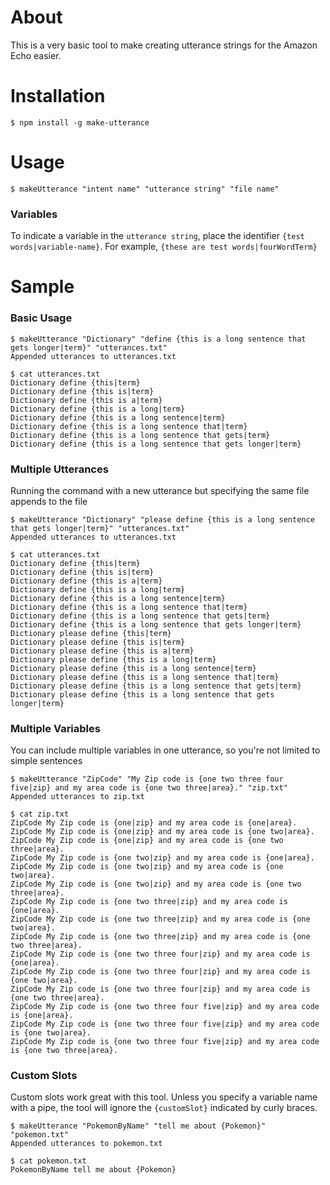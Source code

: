 # About

This is a very basic tool to make creating utterance strings for the Amazon Echo easier.

# Installation
```
$ npm install -g make-utterance
```

# Usage

```
$ makeUtterance "intent name" "utterance string" "file name"
```
### Variables
To indicate a variable in the `utterance string`, place the identifier `{test words|variable-name}`.
For example, `{these are test words|fourWordTerm}`

# Sample
### Basic Usage
```
$ makeUtterance "Dictionary" "define {this is a long sentence that gets longer|term}" "utterances.txt"
Appended utterances to utterances.txt

$ cat utterances.txt
Dictionary define {this|term}
Dictionary define {this is|term}
Dictionary define {this is a|term}
Dictionary define {this is a long|term}
Dictionary define {this is a long sentence|term}
Dictionary define {this is a long sentence that|term}
Dictionary define {this is a long sentence that gets|term}
Dictionary define {this is a long sentence that gets longer|term}
```
### Multiple Utterances
Running the command with a new utterance but specifying the same file appends to the file
```
$ makeUtterance "Dictionary" "please define {this is a long sentence that gets longer|term}" "utterances.txt"
Appended utterances to utterances.txt

$ cat utterances.txt
Dictionary define {this|term}
Dictionary define {this is|term}
Dictionary define {this is a|term}
Dictionary define {this is a long|term}
Dictionary define {this is a long sentence|term}
Dictionary define {this is a long sentence that|term}
Dictionary define {this is a long sentence that gets|term}
Dictionary define {this is a long sentence that gets longer|term}
Dictionary please define {this|term}
Dictionary please define {this is|term}
Dictionary please define {this is a|term}
Dictionary please define {this is a long|term}
Dictionary please define {this is a long sentence|term}
Dictionary please define {this is a long sentence that|term}
Dictionary please define {this is a long sentence that gets|term}
Dictionary please define {this is a long sentence that gets longer|term}
```
### Multiple Variables
You can include multiple variables in one utterance, so you're not limited to simple sentences

```
$ makeUtterance "ZipCode" "My Zip code is {one two three four five|zip} and my area code is {one two three|area}." "zip.txt"
Appended utterances to zip.txt

$ cat zip.txt
ZipCode My Zip code is {one|zip} and my area code is {one|area}.
ZipCode My Zip code is {one|zip} and my area code is {one two|area}.
ZipCode My Zip code is {one|zip} and my area code is {one two three|area}.
ZipCode My Zip code is {one two|zip} and my area code is {one|area}.
ZipCode My Zip code is {one two|zip} and my area code is {one two|area}.
ZipCode My Zip code is {one two|zip} and my area code is {one two three|area}.
ZipCode My Zip code is {one two three|zip} and my area code is {one|area}.
ZipCode My Zip code is {one two three|zip} and my area code is {one two|area}.
ZipCode My Zip code is {one two three|zip} and my area code is {one two three|area}.
ZipCode My Zip code is {one two three four|zip} and my area code is {one|area}.
ZipCode My Zip code is {one two three four|zip} and my area code is {one two|area}.
ZipCode My Zip code is {one two three four|zip} and my area code is {one two three|area}.
ZipCode My Zip code is {one two three four five|zip} and my area code is {one|area}.
ZipCode My Zip code is {one two three four five|zip} and my area code is {one two|area}.
ZipCode My Zip code is {one two three four five|zip} and my area code is {one two three|area}.
```
### Custom Slots
Custom slots work great with this tool. Unless you specify a variable name with a pipe, the tool will ignore the `{customSlot}` indicated by curly braces.
```
$ makeUtterance "PokemonByName" "tell me about {Pokemon}" "pokemon.txt"
Appended utterances to pokemon.txt

$ cat pokemon.txt
PokemonByName tell me about {Pokemon}
```